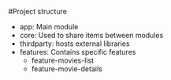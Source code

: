 #Project structure

- app: Main module
- core: Used to share items between modules
- thirdparty: hosts external libraries
- features: Contains specific features
    - feature-movies-list
    - feature-movie-details